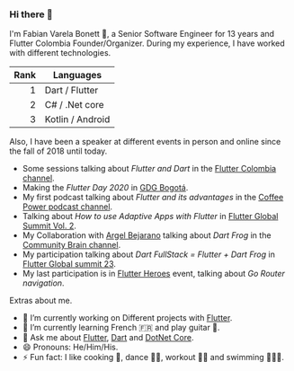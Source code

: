 ### Hi there 👋

I'm Fabian Varela Bonett 💙, a Senior Software Engineer for 13 years and Flutter Colombia Founder/Organizer. During my experience, I have worked with different technologies.

| Rank |    Languages    |
|-----:|-----------------|
|     1| Dart / Flutter  |
|     2| C# / .Net core  |
|     3| Kotlin / Android|

Also, I have been a speaker at different events in person and online since the fall of 2018 until today.

- Some sessions talking about *Flutter and Dart* in the [Flutter Colombia channel](https://www.youtube.com/c/FlutterColombia).
- Making the *Flutter Day 2020* in [GDG Bogotá](https://www.youtube.com/watch?v=Z7BV6NU7ZX8&ab_channel=GDGBogot%C3%A1).
- My first podcast talking about *Flutter and its advantages* in the [Coffee Power podcast channel](https://www.youtube.com/watch?v=dyEeLirPUyQ).
- Talking about *How to use Adaptive Apps with Flutter* in [Flutter Global Summit Vol. 2](https://www.youtube.com/watch?v=6oiK_NHGCkA&t=38110s).
- My Collaboration with [Argel Bejarano](https://github.com/Arkangel12) talking about *Dart Frog* in the [Community Brain channel](https://www.youtube.com/playlist?list=PLYZSbh8amjEmcyeHu5RFjakda3te7TeEc).
- My participation talking about *Dart FullStack = Flutter + Dart Frog* in [Flutter Global summit 23](https://www.youtube.com/watch?v=BafFTK-YClo&t=36600s).
- My last participation is in [Flutter Heroes](https://flutterheroes.com/2023/speakers/) event, talking about *Go Router navigation*.

Extras about me.

- 🔭 I’m currently working on Different projects with [Flutter](https://flutter.dev).
- 🌱 I’m currently learning French 🇫🇷 and play guitar 🎸.
- 💬 Ask me about [Flutter](https://flutter.dev), [Dart](https://dart.dev) and [DotNet Core](https://dotnet.microsoft.com/en-us/).
- 😄 Pronouns: He/Him/His.
- ⚡ Fun fact: I like cooking 🥘, dance 🕺🏻, workout 💪🏻 and swimming 🏊🏻‍♂️.

<!--
**FabianVarela/FabianVarela** is a ✨ _special_ ✨ repository because its `README.md` (this file) appears on your GitHub profile.

Here are some ideas to get you started:

- 🔭 I’m currently working on ...
- 🌱 I’m currently learning ...
- 👯 I’m looking to collaborate on ...
- 🤔 I’m looking for help with ...
- 💬 Ask me about ...
- 📫 How to reach me: ...
- 😄 Pronouns: ...
- ⚡ Fun fact: ...
-->
